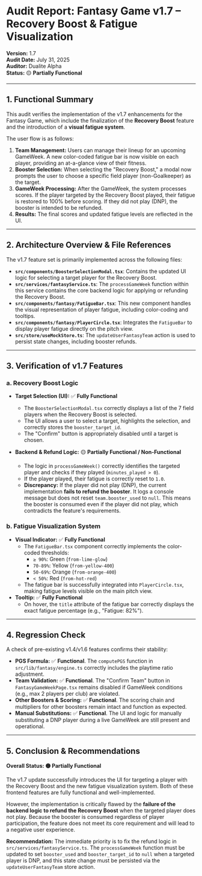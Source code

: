 # Audit Report: Fantasy Game v1.7 – Recovery Boost &amp; Fatigue Visualization

**Version:** 1.7  
**Audit Date:** July 31, 2025  
**Auditor:** Dualite Alpha  
**Status:** 🟡 **Partially Functional**

---

## 1. Functional Summary

This audit verifies the implementation of the v1.7 enhancements for the Fantasy Game, which include the finalization of the **Recovery Boost** feature and the introduction of a **visual fatigue system**.

The user flow is as follows:
1.  **Team Management:** Users can manage their lineup for an upcoming GameWeek. A new color-coded fatigue bar is now visible on each player, providing an at-a-glance view of their fitness.
2.  **Booster Selection:** When selecting the "Recovery Boost," a modal now prompts the user to choose a specific field player (non-Goalkeeper) as the target.
3.  **GameWeek Processing:** After the GameWeek, the system processes scores. If the player targeted by the Recovery Boost played, their fatigue is restored to 100% before scoring. If they did not play (DNP), the booster is intended to be refunded.
4.  **Results:** The final scores and updated fatigue levels are reflected in the UI.

---

## 2. Architecture Overview &amp; File References

The v1.7 feature set is primarily implemented across the following files:

-   **`src/components/BoosterSelectionModal.tsx`**: Contains the updated UI logic for selecting a target player for the Recovery Boost.
-   **`src/services/fantasyService.ts`**: The `processGameWeek` function within this service contains the core backend logic for applying or refunding the Recovery Boost.
-   **`src/components/fantasy/FatigueBar.tsx`**: This new component handles the visual representation of player fatigue, including color-coding and tooltips.
-   **`src/components/fantasy/PlayerCircle.tsx`**: Integrates the `FatigueBar` to display player fatigue directly on the pitch view.
-   **`src/store/useMockStore.ts`**: The `updateUserFantasyTeam` action is used to persist state changes, including booster refunds.

---

## 3. Verification of v1.7 Features

### a. Recovery Boost Logic

-   **Target Selection (UI):** ✅ **Fully Functional**
    -   The `BoosterSelectionModal.tsx` correctly displays a list of the 7 field players when the Recovery Boost is selected.
    -   The UI allows a user to select a target, highlights the selection, and correctly stores the `booster_target_id`.
    -   The "Confirm" button is appropriately disabled until a target is chosen.

-   **Backend & Refund Logic:** 🟡 **Partially Functional / Non-Functional**
    -   The logic in `processGameWeek()` correctly identifies the targeted player and checks if they played (`minutes_played > 0`).
    -   If the player played, their fatigue is correctly reset to `1.0`.
    -   **Discrepancy:** If the player did not play (DNP), the current implementation **fails to refund the booster**. It logs a console message but does not reset `team.booster_used` to `null`. This means the booster is consumed even if the player did not play, which contradicts the feature's requirements.

### b. Fatigue Visualization System

-   **Visual Indicator:** ✅ **Fully Functional**
    -   The `FatigueBar.tsx` component correctly implements the color-coded thresholds:
        -   `≥ 90%`: Green (`from-lime-glow`)
        -   `70-89%`: Yellow (`from-yellow-400`)
        -   `50-69%`: Orange (`from-orange-400`)
        -   `< 50%`: Red (`from-hot-red`)
    -   The fatigue bar is successfully integrated into `PlayerCircle.tsx`, making fatigue levels visible on the main pitch view.
-   **Tooltip:** ✅ **Fully Functional**
    -   On hover, the `title` attribute of the fatigue bar correctly displays the exact fatigue percentage (e.g., "Fatigue: 82%").

---

## 4. Regression Check

A check of pre-existing v1.4/v1.6 features confirms their stability:

-   **PGS Formula:** ✅ **Functional**. The `computePGS` function in `src/lib/fantasy/engine.ts` correctly includes the playtime ratio adjustment.
-   **Team Validation:** ✅ **Functional**. The "Confirm Team" button in `FantasyGameWeekPage.tsx` remains disabled if GameWeek conditions (e.g., max 2 players per club) are violated.
-   **Other Boosters & Scoring:** ✅ **Functional**. The scoring chain and multipliers for other boosters remain intact and function as expected.
-   **Manual Substitutions:** ✅ **Functional**. The UI and logic for manually substituting a DNP player during a live GameWeek are still present and operational.

---

## 5. Conclusion & Recommendations

**Overall Status: 🟡 Partially Functional**

The v1.7 update successfully introduces the UI for targeting a player with the Recovery Boost and the new fatigue visualization system. Both of these frontend features are fully functional and well-implemented.

However, the implementation is critically flawed by the **failure of the backend logic to refund the Recovery Boost** when the targeted player does not play. Because the booster is consumed regardless of player participation, the feature does not meet its core requirement and will lead to a negative user experience.

**Recommendation:**
The immediate priority is to fix the refund logic in `src/services/fantasyService.ts`. The `processGameWeek` function must be updated to set `booster_used` and `booster_target_id` to `null` when a targeted player is DNP, and this state change must be persisted via the `updateUserFantasyTeam` store action.
